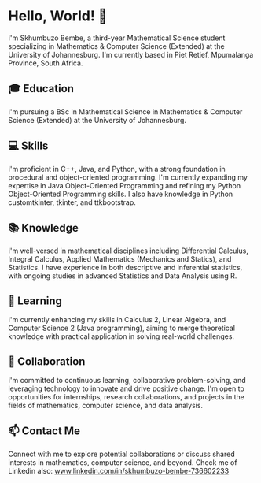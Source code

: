 # Hello, World! 👋

I'm Skhumbuzo Bembe, a third-year Mathematical Science student specializing in Mathematics & Computer Science (Extended) at the University of Johannesburg. I'm currently based in Piet Retief, Mpumalanga Province, South Africa.

## 🎓 Education

I'm pursuing a BSc in Mathematical Science in Mathematics & Computer Science (Extended) at the University of Johannesburg.

## 💻 Skills

I'm proficient in C++, Java, and Python, with a strong foundation in procedural and object-oriented programming. I'm currently expanding my expertise in Java Object-Oriented Programming and refining my Python Object-Oriented Programming skills. I also have knowledge in Python customtkinter, tkinter, and ttkbootstrap.

## 📚 Knowledge

I'm well-versed in mathematical disciplines including Differential Calculus, Integral Calculus, Applied Mathematics (Mechanics and Statics), and Statistics. I have experience in both descriptive and inferential statistics, with ongoing studies in advanced Statistics and Data Analysis using R.

## 🌱 Learning

I'm currently enhancing my skills in Calculus 2, Linear Algebra, and Computer Science 2 (Java programming), aiming to merge theoretical knowledge with practical application in solving real-world challenges.

## 👯 Collaboration

I'm committed to continuous learning, collaborative problem-solving, and leveraging technology to innovate and drive positive change. I'm open to opportunities for internships, research collaborations, and projects in the fields of mathematics, computer science, and data analysis.

## 📫 Contact Me

Connect with me to explore potential collaborations or discuss shared interests in mathematics, computer science, and beyond. Check me of Linkedin also: www.linkedin.com/in/skhumbuzo-bembe-736602233

